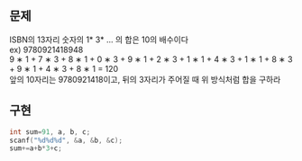 ## 문제
ISBN의 13자리 숫자의 1* 3* ... 의 합은 10의 배수이다  
ex) 9780921418948  
9 ∗ 1 + 7 ∗ 3 + 8 ∗ 1 + 0 ∗ 3 + 9 ∗ 1 + 2 ∗ 3 + 1 ∗ 1 + 4 ∗ 3 + 1 ∗ 1 + 8 ∗ 3 + 9 ∗ 1 + 4 ∗ 3 + 8 ∗ 1 = 120  
앞의 10자리는 9780921418이고, 뒤의 3자리가 주어질 때 위 방식처럼 합을 구하라
## 구현
```c
int sum=91, a, b, c;
scanf("%d%d%d", &a, &b, &c);
sum+=a+b*3+c;
```
